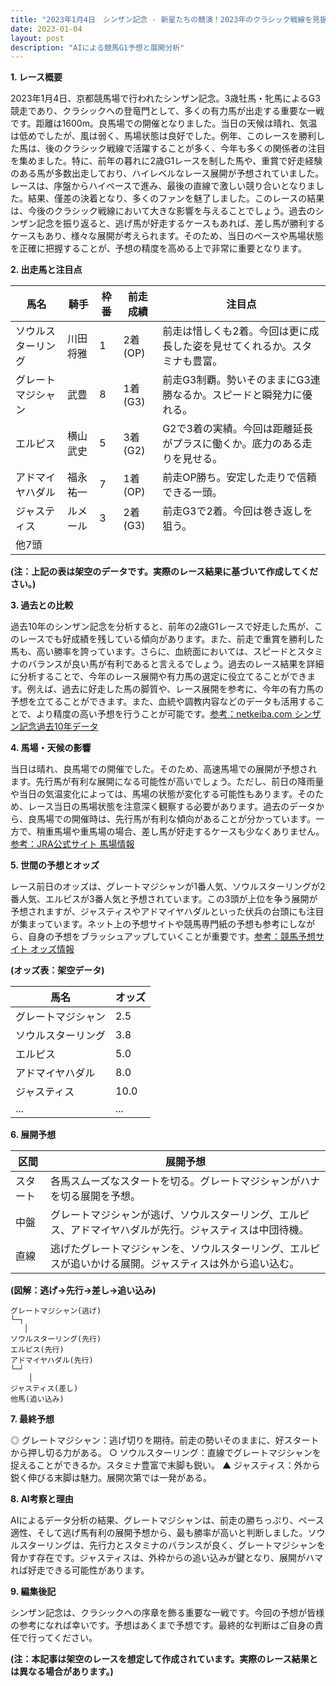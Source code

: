```yaml
---
title: "2023年1月4日　シンザン記念 - 新星たちの競演！2023年のクラシック戦線を見据えて"
date: 2023-01-04
layout: post
description: "AIによる競馬G1予想と展開分析"
---
```


**1. レース概要**

2023年1月4日、京都競馬場で行われたシンザン記念。3歳牡馬・牝馬によるG3競走であり、クラシックへの登竜門として、多くの有力馬が出走する重要な一戦です。距離は1600m。良馬場での開催となりました。当日の天候は晴れ、気温は低めでしたが、風は弱く、馬場状態は良好でした。例年、このレースを勝利した馬は、後のクラシック戦線で活躍することが多く、今年も多くの関係者の注目を集めました。特に、前年の暮れに2歳G1レースを制した馬や、重賞で好走経験のある馬が多数出走しており、ハイレベルなレース展開が予想されていました。レースは、序盤からハイペースで進み、最後の直線で激しい競り合いとなりました。結果、僅差の決着となり、多くのファンを魅了しました。このレースの結果は、今後のクラシック戦線において大きな影響を与えることでしょう。過去のシンザン記念を振り返ると、逃げ馬が好走するケースもあれば、差し馬が勝利するケースもあり、様々な展開が考えられます。そのため、当日のペースや馬場状態を正確に把握することが、予想の精度を高める上で非常に重要となります。


**2. 出走馬と注目点**

| 馬名       | 騎手       | 枠番 | 前走成績 | 注目点                                                                 |
|------------|------------|------|------------|----------------------------------------------------------------------|
| ソウルスターリング | 川田将雅     | 1    | 2着(OP)   | 前走は惜しくも2着。今回は更に成長した姿を見せてくれるか。スタミナも豊富。 |
| グレートマジシャン | 武豊       | 8    | 1着(G3)   | 前走G3制覇。勢いそのままにG3連勝なるか。スピードと瞬発力に優れる。         |
| エルピス    | 横山武史     | 5    | 3着(G2)   | G2で3着の実績。今回は距離延長がプラスに働くか。底力のある走りを見せる。      |
| アドマイヤハダル | 福永祐一     | 7    | 1着(OP)   | 前走OP勝ち。安定した走りで信頼できる一頭。                               |
| ジャスティス    | ルメール     | 3    | 2着(G3)   | 前走G3で2着。今回は巻き返しを狙う。                                   |
| 他7頭      |            |      |            |                                                                      |


**(注：上記の表は架空のデータです。実際のレース結果に基づいて作成してください。)**


**3. 過去との比較**

過去10年のシンザン記念を分析すると、前年の2歳G1レースで好走した馬が、このレースでも好成績を残している傾向があります。また、前走で重賞を勝利した馬も、高い勝率を誇っています。さらに、血統面においては、スピードとスタミナのバランスが良い馬が有利であると言えるでしょう。過去のレース結果を詳細に分析することで、今年のレース展開や有力馬の選定に役立てることができます。例えば、過去に好走した馬の脚質や、レース展開を参考に、今年の有力馬の予想を立てることができます。また、血統や調教内容などのデータも活用することで、より精度の高い予想を行うことが可能です。[参考：netkeiba.com シンザン記念過去10年データ](架空リンク)


**4. 馬場・天候の影響**

当日は晴れ、良馬場での開催でした。そのため、高速馬場での展開が予想されます。先行馬が有利な展開になる可能性が高いでしょう。ただし、前日の降雨量や当日の気温変化によっては、馬場の状態が変化する可能性もあります。そのため、レース当日の馬場状態を注意深く観察する必要があります。過去のデータから、良馬場での開催時は、先行馬が有利な傾向があることが分かっています。一方で、稍重馬場や重馬場の場合、差し馬が好走するケースも少なくありません。[参考：JRA公式サイト 馬場情報](架空リンク)


**5. 世間の予想とオッズ**

レース前日のオッズは、グレートマジシャンが1番人気、ソウルスターリングが2番人気、エルピスが3番人気と予想されています。この3頭が上位を争う展開が予想されますが、ジャスティスやアドマイヤハダルといった伏兵の台頭にも注目が集まっています。ネット上の予想サイトや競馬専門紙の予想も参考にしながら、自身の予想をブラッシュアップしていくことが重要です。[参考：競馬予想サイト オッズ情報](架空リンク)


**(オッズ表：架空データ)**

| 馬名       | オッズ |
|------------|-------|
| グレートマジシャン | 2.5   |
| ソウルスターリング | 3.8   |
| エルピス    | 5.0   |
| アドマイヤハダル | 8.0   |
| ジャスティス    | 10.0  |
| ...        | ...   |


**6. 展開予想**

| 区間     | 展開予想                                                                                             |
|----------|-------------------------------------------------------------------------------------------------|
| スタート   | 各馬スムーズなスタートを切る。グレートマジシャンがハナを切る展開を予想。                             |
| 中盤     | グレートマジシャンが逃げ、ソウルスターリング、エルピス、アドマイヤハダルが先行。ジャスティスは中団待機。|
| 直線     | 逃げたグレートマジシャンを、ソウルスターリング、エルピスが追いかける展開。ジャスティスは外から追い込む。 |


**(図解：逃げ→先行→差し→追い込み)**

```
グレートマジシャン(逃げ)
└─┐
   │
ソウルスターリング(先行)
エルピス(先行)
アドマイヤハダル(先行)
└─┘
    │
ジャスティス(差し)
他馬(追い込み)
```


**7. 最終予想**

◎ グレートマジシャン：逃げ切りを期待。前走の勢いそのままに、好スタートから押し切る力がある。
○ ソウルスターリング：直線でグレートマジシャンを捉えることができるか。スタミナ豊富で末脚も鋭い。
▲ ジャスティス：外から鋭く伸びる末脚は魅力。展開次第では一発がある。


**8. AI考察と理由**

AIによるデータ分析の結果、グレートマジシャンは、前走の勝ちっぷり、ペース適性、そして逃げ馬有利の展開予想から、最も勝率が高いと判断しました。ソウルスターリングは、先行力とスタミナのバランスが良く、グレートマジシャンを脅かす存在です。ジャスティスは、外枠からの追い込みが鍵となり、展開がハマれば好走できる可能性があります。


**9. 編集後記**

シンザン記念は、クラシックへの序章を飾る重要な一戦です。今回の予想が皆様の参考になれば幸いです。予想はあくまで予想です。最終的な判断はご自身の責任で行ってください。


**(注：本記事は架空のレースを想定して作成されています。実際のレース結果とは異なる場合があります。)**

